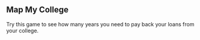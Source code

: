 ## Map My College

Try this game to see how many years you need to pay back your loans from your college.
